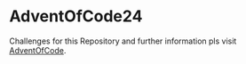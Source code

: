 # AdventOfCode24

Challenges for this Repository and further information pls visit [AdventOfCode](https://adventofcode.com/2024).
